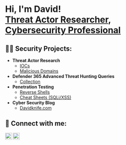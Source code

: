 <h1>Hi, I'm David! <br/><a href="https://davidknife.com">Threat Actor Researcher</a>, <a href="https://www.linkedin.com/in/davidknife40/">Cybersecurity Professional</a></h1>

<h2>👨‍💻 Security Projects:</h2>

- <b>Threat Actor Research</b>
  - [IOCs](https://github.com/davidknife40/IOCs)
  - [Malicious Domains](https://github.com/davidknife40/Threat-IP)
- <b>Defender 365 Advanced Threat Hunting Queries</b>
  - [Collection](https://github.com/davidknife40/Defender-365-Queries)
- <b>Penetration Testing</b>
  - [Reverse Shells](https://github.com/davidknife40/Shells)
  - [Cheat Sheets (SQLi/XSS)](https://github.com/davidknife40/Pentesting)
- <b>Cyber Security Blog</b>
  - [Davidknife.com](https://davidknife.com)

<h2> 🤳 Connect with me:</h2>

[<img align="left" alt="JoshMadakor | LinkedIn" width="22px" src="https://cdn.jsdelivr.net/npm/simple-icons@v3/icons/linkedin.svg" />][linkedin]
[<img align="left" alt="JoshMadakor | Instagram" width="22px" src="https://cdn.jsdelivr.net/npm/simple-icons@v3/icons/instagram.svg" />][instagram]

[instagram]: https://www.instagram.com/davidknife/
[linkedin]: https://linkedin.com/in/davidknife40

<!--
**joshmadakor1/joshmadakor1** is a ✨ _special_ ✨ repository because its `README.md` (this file) appears on your GitHub profile.

Here are some ideas to get you started:

- 🔭 I’m currently working on ...
- 🌱 I’m currently learning ...
- 👯 I’m looking to collaborate on ...
- 🤔 I’m looking for help with ...
- 💬 Ask me about ...
- 📫 How to reach me: ...
- 😄 Pronouns: ...
- ⚡ Fun fact: ...
-->
